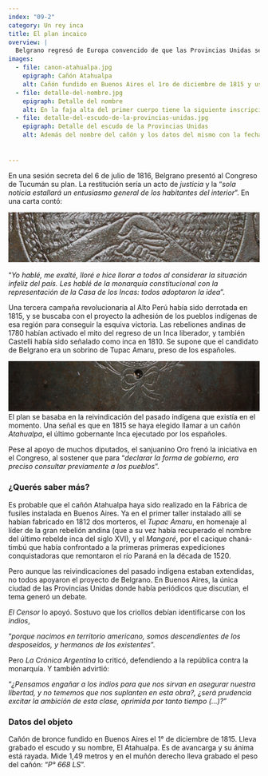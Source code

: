 ```yaml
---
index: "09-2"
category: Un rey inca
title: El plan incaico
overview: |
  Belgrano regresó de Europa convencido de que las Provincias Unidas se debían gobernar con una monarquía constitucional: un rey y una corte de ministros que ejercieran el poder ejecutivo, junto a un congreso. Pero ya no con un rey europeo, sino con uno americano. 
images:
  - file: canon-atahualpa.jpg
    epigraph: Cañón Atahualpa
    alt: Cañón fundido en Buenos Aires el 1ro de diciembre de 1815 y usado en la guerra de Independencia. Este es un cañón de bronce de avancarga rayado. La denominación “de avancarga” deriva de su funcionamiento, ya que la munición y la pólvora se cargaban por delante.
  - file: detalle-del-nombre.jpg
    epigraph: Detalle del nombre
    alt: En la faja alta del primer cuerpo tiene la siguiente inscripción, “Buenos Ayres 1 de diciembre de 1815 N°8. En el tercer cuerpo próximo a la boca, dentro de una cinta figurada el nombre “El Atahualpa”. En el muñón derecho lleva grabado el peso del cañón, “P° 668 LS”. El muñón izquierdo sin inscripción. El primer cuerpo termina en cascabel. Mide 1,49 metros.
  - file: detalle-del-escudo-de-la-provincias-unidas.jpg
    epigraph: Detalle del escudo de la Provincias Unidas
    alt: Además del nombre del cañón y los datos del mismo con la fecha de fundición, tiene grabado el escudo de las provincias unidas, que fuera aprobado por la Asamblea del año 1813. Antecedente directo del actual escudo argentino.


---
```



En una sesión secreta del 6 de julio de 1816, Belgrano presentó al Congreso de Tucumán su plan. La restitución sería un acto de *justicia* y la “*sola noticia estallará un entusiasmo general de los habitantes del interior*”. En una carta contó:

![](./eje09-2-a.jpg)

 “*Yo hablé, me exalté, lloré e hice llorar a todos al considerar la situación infeliz del país. Les hablé de la monarquía constitucional con la representación de la Casa de los Incas: todos adoptaron la idea*”.

Una tercera campaña revolucionaria al Alto Perú había sido derrotada en 1815, y se buscaba con el proyecto la adhesión de los pueblos indígenas de esa región para conseguir la esquiva victoria. Las rebeliones andinas de 1780 habían activado el mito del regreso de un Inca liberador, y también Castelli había sido señalado como inca en 1810. Se supone que el candidato de Belgrano era un sobrino de Tupac Amaru, preso de los españoles.

![](./eje09-2-b.jpg)
El plan se basaba en la reivindicación del pasado indígena que existía en el momento. Una señal es que en 1815 se haya elegido llamar a un cañón *Atahualpa*, el último gobernante Inca ejecutado por los españoles.

Pese al apoyo de muchos diputados, el sanjuanino Oro frenó la iniciativa en el Congreso, al sostener que para “*declarar la forma de gobierno, era preciso consultar previamente a los pueblos*”.

### ¿Querés saber más?
Es probable que el cañón Atahualpa haya sido realizado en la Fábrica de fusiles instalada en Buenos Aires. Ya en el primer taller instalado allí se habían fabricado en 1812 dos morteros, el *Tupac Amaru*, en homenaje al líder de la gran rebelión andina (que a su vez había recuperado el nombre del último rebelde inca del siglo XVI), y el *Mangoré*, por el cacique chaná-timbú que había confrontado a la primeras primeras expediciones conquistadoras que remontaron el río Paraná en la década de 1520.

Pero aunque las reivindicaciones del pasado indígena estaban extendidas, no todos apoyaron el proyecto de Belgrano. En Buenos Aires, la única ciudad de las Provincias Unidas donde había periódicos que discutían, el tema generó un debate.

*El Censor* lo apoyó. Sostuvo que los criollos debían identificarse con los *indios*,

“*porque nacimos en territorio americano, somos descendientes de los desposeídos, y hermanos de los existentes*”.

Pero *La Crónica Argentina* lo criticó, defendiendo a la república contra la monarquía. Y también advirtió:

“*¿Pensamos engañar a los indios para que nos sirvan en asegurar nuestra libertad, y no tememos que nos suplanten en esta obra?, ¿será prudencia excitar la ambición de esta clase, oprimida por tanto tiempo (...)?*”


### Datos del objeto
Cañón de bronce fundido en Buenos Aires el 1° de diciembre de 1815. Lleva grabado el escudo y su nombre, El Atahualpa. Es de avancarga y su ánima está rayada. Mide 1,49 metros y en el muñón derecho lleva grabado el peso del cañón: “*P° 668 LS*”.
